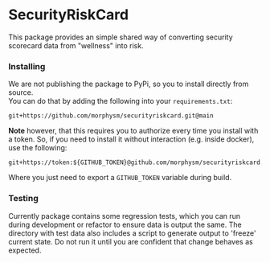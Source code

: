 # SecurityRiskCard

This package provides an simple shared way of converting security scorecard data from "wellness" into risk.

### Installing

We are not publishing the package to PyPi, so you to install directly from source.  
You can do that by adding the following into your `requirements.txt`:
```
git+https://github.com/morphysm/securityriskcard.git@main
```
**Note** however, that this requires you to authorize every time you install with a token.
So, if you need to install it without interaction (e.g. inside docker), use the following:
```
git+https://token:${GITHUB_TOKEN}@github.com/morphysm/securityriskcard.git@main
```
Where you just need to export a `GITHUB_TOKEN` variable during build.

### Testing

Currently package contains some regression tests, which you can run during development or refactor to ensure data is output the same.
The directory with test data also includes a script to generate output to 'freeze' current state. Do not run it until you are confident that change behaves as expected.
